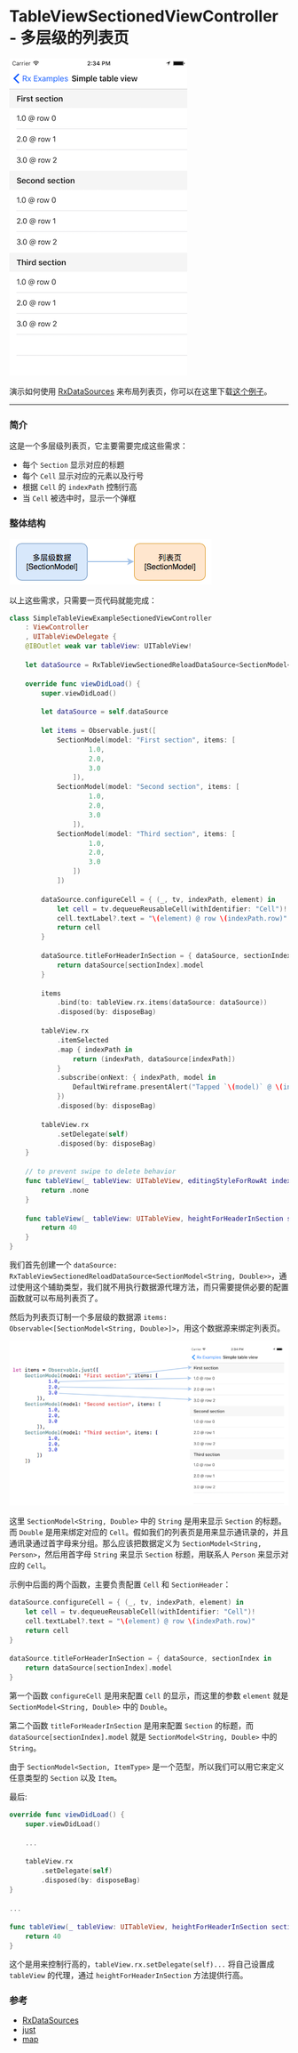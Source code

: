 # TableViewSectionedViewController - 多层级的列表页

![](/assets/MoreDemo/TableViewSectionedViewController/TableViewSectionedViewControllerFull.png)

演示如何使用 [RxDataSources] 来布局列表页，你可以在这里下载[这个例子]。

---

### 简介

这是一个多层级列表页，它主要需要完成这些需求：

* 每个 `Section` 显示对应的标题
* 每个 `Cell` 显示对应的元素以及行号
* 根据 `Cell` 的 `indexPath` 控制行高
* 当 `Cell` 被选中时，显示一个弹框

### 整体结构

![](/assets/MoreDemo/TableViewSectionedViewController/All.png)

以上这些需求，只需要一页代码就能完成：

```swift
class SimpleTableViewExampleSectionedViewController
    : ViewController
    , UITableViewDelegate {
    @IBOutlet weak var tableView: UITableView!

    let dataSource = RxTableViewSectionedReloadDataSource<SectionModel<String, Double>>()

    override func viewDidLoad() {
        super.viewDidLoad()

        let dataSource = self.dataSource

        let items = Observable.just([
            SectionModel(model: "First section", items: [
                    1.0,
                    2.0,
                    3.0
                ]),
            SectionModel(model: "Second section", items: [
                    1.0,
                    2.0,
                    3.0
                ]),
            SectionModel(model: "Third section", items: [
                    1.0,
                    2.0,
                    3.0
                ])
            ])

        dataSource.configureCell = { (_, tv, indexPath, element) in
            let cell = tv.dequeueReusableCell(withIdentifier: "Cell")!
            cell.textLabel?.text = "\(element) @ row \(indexPath.row)"
            return cell
        }

        dataSource.titleForHeaderInSection = { dataSource, sectionIndex in
            return dataSource[sectionIndex].model
        }

        items
            .bind(to: tableView.rx.items(dataSource: dataSource))
            .disposed(by: disposeBag)

        tableView.rx
            .itemSelected
            .map { indexPath in
                return (indexPath, dataSource[indexPath])
            }
            .subscribe(onNext: { indexPath, model in
                DefaultWireframe.presentAlert("Tapped `\(model)` @ \(indexPath)")
            })
            .disposed(by: disposeBag)

        tableView.rx
            .setDelegate(self)
            .disposed(by: disposeBag)
    }

    // to prevent swipe to delete behavior
    func tableView(_ tableView: UITableView, editingStyleForRowAt indexPath: IndexPath) -> UITableViewCellEditingStyle {
        return .none
    }

    func tableView(_ tableView: UITableView, heightForHeaderInSection section: Int) -> CGFloat {
        return 40
    }
}
```

我们首先创建一个 `dataSource: RxTableViewSectionedReloadDataSource<SectionModel<String, Double>>`，通过使用这个辅助类型，我们就不用执行数据源代理方法，而只需要提供必要的配置函数就可以布局列表页了。

然后为列表页订制一个多层级的数据源 `items:  Observable<[SectionModel<String, Double>]>`，用这个数据源来绑定列表页。

![](/assets/MoreDemo/TableViewSectionedViewController/bindings.png)


这里 `SectionModel<String, Double>` 中的 `String` 是用来显示 `Section` 的标题。而 `Double` 是用来绑定对应的 `Cell`。假如我们的列表页是用来显示通讯录的，并且通讯录通过首字母来分组。那么应该把数据定义为 `SectionModel<String, Person>`，然后用首字母 `String` 来显示 `Section` 标题，用联系人 `Person` 来显示对应的 `Cell`。

示例中后面的两个函数，主要负责配置 `Cell` 和 `SectionHeader`：

```swift
dataSource.configureCell = { (_, tv, indexPath, element) in
    let cell = tv.dequeueReusableCell(withIdentifier: "Cell")!
    cell.textLabel?.text = "\(element) @ row \(indexPath.row)"
    return cell
}

dataSource.titleForHeaderInSection = { dataSource, sectionIndex in
    return dataSource[sectionIndex].model
}
```

第一个函数 `configureCell` 是用来配置 `Cell` 的显示，而这里的参数 `element` 就是 `SectionModel<String, Double>` 中的 `Double`。

第二个函数 `titleForHeaderInSection` 是用来配置 `Section` 的标题，而 `dataSource[sectionIndex].model` 就是 `SectionModel<String, Double>` 中的 `String`。

由于 `SectionModel<Section, ItemType>` 是一个范型，所以我们可以用它来定义任意类型的 `Section` 以及 `Item`。

最后:

```swift
override func viewDidLoad() {
    super.viewDidLoad()

    ...

    tableView.rx
        .setDelegate(self)
        .disposed(by: disposeBag)
}

...

func tableView(_ tableView: UITableView, heightForHeaderInSection section: Int) -> CGFloat {
    return 40
}
```

这个是用来控制行高的，`tableView.rx.setDelegate(self)...` 将自己设置成 `tableView` 的代理，通过 `heightForHeaderInSection` 方法提供行高。

### 参考

* [RxDataSources]
* [just]
* [map]


[RxDataSources]:https://github.com/RxSwiftCommunity/RxDataSources
[这个例子]:https://github.com/ReactiveX/RxSwift/tree/master/RxExample/RxExample/Examples/SimpleTableViewExampleSectioned
[just]:/content/rxswift_core/operator/just.md
[map]:/content/rxswift_core/operator/map.md
